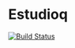 # Estudioq
[![Build Status](https://api.travis-ci.org/andrealopez1/Estudioq.svg?branch=master)](https://travis-ci.org/andrealopez1/Estudioq)

